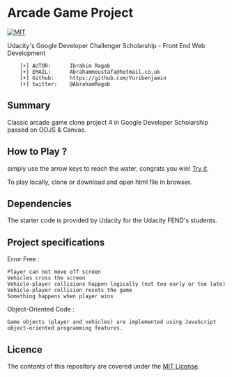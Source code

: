 # Arcade Game Project
[![MIT](https://img.shields.io/badge/license-MIT-blue.svg)](https://github.com/Yuribenjamin/arcade-game/blob/master/LICENSE)

Udacity's Google Developer Challenger Scholarship - Front End Web Development

```
    [+] AUTOR:      Ibrahim Ragab
    [+] EMAIL:      Abrahammoustafa@hotmail.co.uk
    [+] Github:     https://github.com/Yuribenjamin
    [+] twitter:    @AbrahamRagab

```
## Summary

Classic arcade game clone project 4 in Google Developer Scholarship
passed on OOJS & Canvas.

## How to Play ?

simply use the arrow keys to reach the water, congrats you win!
[Try it](https://yuribenjamin.github.io/arcade-game/).

To play locally, clone or download and open html file in browser.

## Dependencies

The starter code is provided by Udacity for the Udacity FEND's students.

## Project specifications

Error Free :

    Player can not move off screen
    Vehicles cross the screen
    Vehicle-player collisions happen logically (not too early or too late)
    Vehicle-player collision resets the game
    Something happens when player wins

Object-Oriented Code :

    Game objects (player and vehicles) are implemented using JavaScript object-oriented programming features.

## Licence
The contents of this repository are covered under the [MIT License](https://rem.mit-license.org/).